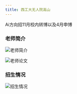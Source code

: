 ```yaml
---
title: 西工大无人院高山
---
```

Ai方向招11月校内转博以及4月申博

### 老师简介

![老师简介](https://csbaoyan-1258612025.cos.ap-guangzhou.myqcloud.com/img/202410311122727.JPG)

![老师论文](https://csbaoyan-1258612025.cos.ap-guangzhou.myqcloud.com/img/202410311122306.JPG)

### 招生情况

![招生情况](https://csbaoyan-1258612025.cos.ap-guangzhou.myqcloud.com/img/202410311122709.JPG)